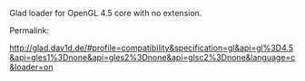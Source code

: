 Glad loader for OpenGL 4.5 core with no extension.

Permalink:

http://glad.dav1d.de/#profile=compatibility&specification=gl&api=gl%3D4.5&api=gles1%3Dnone&api=gles2%3Dnone&api=glsc2%3Dnone&language=c&loader=on

